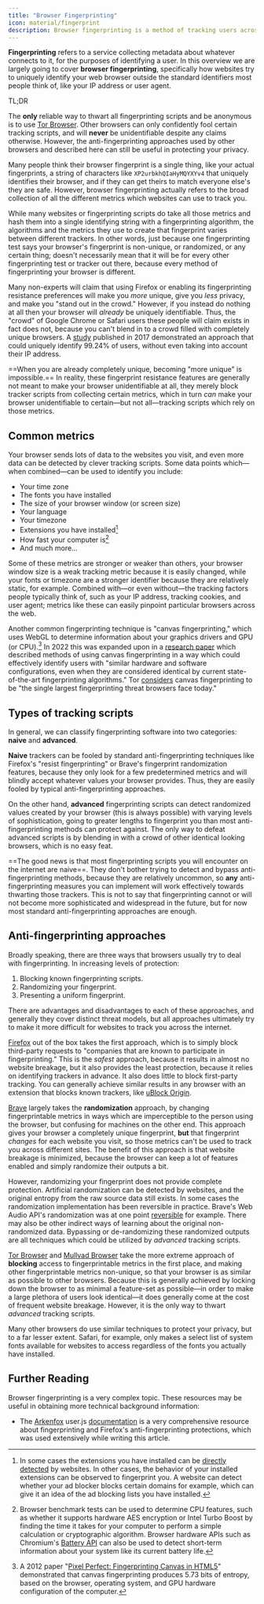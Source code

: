 ```yaml
---
title: "Browser Fingerprinting"
icon: material/fingerprint
description: Browser fingerprinting is a method of tracking users across sites regardless of their network.
---
```


**Fingerprinting** refers to a service collecting metadata about whatever connects to it, for the purposes of identifying a user. In this overview we are largely going to cover **browser fingerprinting**, specifically how websites try to uniquely identify your web browser outside the standard identifiers most people think of, like your IP address or user agent.

<div class="admonition abstract" markdown>
<p class="admonition-title">TL;DR</p>

The **only** reliable way to thwart all fingerprinting scripts and be anonymous is to use [Tor Browser](../tor.md). Other browsers can only confidently fool certain tracking scripts, and will **never** be unidentifiable despite any claims otherwise. However, the anti-fingerprinting approaches used by other browsers and described here can still be useful in protecting your privacy.

</div>

Many people think their browser fingerprint is a single thing, like your actual fingerprints, a string of characters like `XP2urbkhQIaHyMQYXYv4` that uniquely identifies their browser, and if they can get theirs to match everyone else's they are safe. However, browser fingerprinting actually refers to the broad collection of all the different metrics which websites can use to track you.

While many websites or fingerprinting scripts do take all those metrics and hash them into a single identifying string with a fingerprinting algorithm, the algorithms and the metrics they use to create that fingerprint varies between different trackers. In other words, just because one fingerprinting test says your browser's fingerprint is non-unique, or randomized, or any certain thing; doesn't necessarily mean that it will be for every other fingerprinting test or tracker out there, because every method of fingerprinting your browser is different.

Many non-experts will claim that using Firefox or enabling its fingerprinting resistance preferences will make you *more* unique, give you *less* privacy, and make you "stand out in the crowd." However, if you instead do nothing at all then your browser will *already* be uniquely identifiable. Thus, the "crowd" of Google Chrome or Safari users these people will claim exists in fact does not, because you can't blend in to a crowd filled with completely unique browsers. A [study](https://www.ndss-symposium.org/ndss2017/ndss-2017-programme/cross-browser-fingerprinting-os-and-hardware-level-features/) published in 2017 demonstrated an approach that could uniquely identify 99.24% of users, without even taking into account their IP address.

==When you are already completely unique, becoming "more unique" is impossible.== In reality, these fingerprint resistance features are generally not meant to make your browser unidentifiable at all, they merely block tracker scripts from collecting certain metrics, which in turn *can* make your browser unidentifiable to certain—but not all—tracking scripts which rely on those metrics.

## Common metrics

Your browser sends lots of data to the websites you visit, and even more data can be detected by clever tracking scripts. Some data points which—when combined—can be used to identify you include:

- Your time zone
- The fonts you have installed
- The size of your browser window (or screen size)
- Your language
- Your timezone
- Extensions you have installed[^1]
- How fast your computer is[^2]
- And much more...

Some of these metrics are stronger or weaker than others, your browser window size is a weak tracking metric because it is easily changed, while your fonts or timezone are a stronger identifier because they are relatively static, for example. Combined with—or even without—the tracking factors people typically think of, such as your IP address, tracking cookies, and user agent; metrics like these can easily pinpoint particular browsers across the web.

Another common fingerprinting technique is "canvas fingerprinting," which uses WebGL to determine information about your graphics drivers and GPU (or CPU).[^3] In 2022 this was expanded upon in a [research paper](https://www.ndss-symposium.org/wp-content/uploads/2022-93-paper.pdf) which described methods of using canvas fingerprinting in a way which could effectively identify users with "similar hardware and software configurations, even when they are considered identical by current state-of-the-art fingerprinting algorithms." Tor [considers](https://2019.www.torproject.org/projects/torbrowser/design/#fingerprinting-linkability) canvas fingerprinting to be "the single largest fingerprinting threat browsers face today."

[^1]: In some cases the extensions you have installed can be [directly detected](https://z0ccc.github.io/extension-fingerprints/) by websites. In other cases, the behavior of your installed extensions can be observed to fingerprint you. A website can detect whether your ad blocker blocks certain domains for example, which can give it an idea of the ad blocking lists you have installed.
[^2]: Browser benchmark tests can be used to determine CPU features, such as whether it supports hardware AES encryption or Intel Turbo Boost by finding the time it takes for your computer to perform a simple calculation or cryptographic algorithm. Browser hardware APIs such as Chromium's [Battery API](https://developer.mozilla.org/en-US/docs/Web/API/Battery_Status_API) can also be used to detect short-term information about your system like its current battery life.
[^3]: A 2012 paper "[Pixel Perfect: Fingerprinting Canvas in HTML5](https://hovav.net/ucsd/dist/canvas.pdf)" demonstrated that canvas fingerprinting produces 5.73 bits of entropy, based on the browser, operating system, and GPU hardware configuration of the computer.

## Types of tracking scripts

In general, we can classify fingerprinting software into two categories: **naive** and **advanced**.

**Naive** trackers can be fooled by standard anti-fingerprinting techniques like Firefox's "resist fingerprinting" or Brave's fingerprint randomization features, because they only look for a few predetermined metrics and will blindly accept whatever values your browser provides. Thus, they are easily fooled by typical anti-fingerprinting approaches.

On the other hand, **advanced** fingerprinting scripts can detect randomized values created by your browser (this is always possible) with varying levels of sophistication, going to greater lengths to fingerprint you than most anti-fingerprinting methods can protect against. The only way to defeat advanced scripts is by blending in with a crowd of other identical looking browsers, which is no easy feat.

==The good news is that most fingerprinting scripts you will encounter on the internet are naive==. They don't bother trying to detect and bypass anti-fingerprinting methods, because they are relatively uncommon, so **any** anti-fingerprinting measures you can implement will work effectively towards thwarting those trackers. This is not to say that fingerprinting cannot or will not become more sophisticated and widespread in the future, but for now most standard anti-fingerprinting approaches are enough.

## Anti-fingerprinting approaches

Broadly speaking, there are three ways that browsers usually try to deal with fingerprinting. In increasing levels of protection:

1. Blocking known fingerprinting scripts.
2. Randomizing your fingerprint.
3. Presenting a uniform fingerprint.

There are advantages and disadvantages to each of these approaches, and generally they cover distinct threat models, but all approaches ultimately try to make it more difficult for websites to track you across the internet.

[Firefox](../desktop-browsers.md#firefox) out of the box takes the first approach, which is to simply block third-party requests to "companies that are known to participate in fingerprinting." This is the *safest* approach, because it results in almost no website breakage, but it also provides the least protection, because it relies on identifying trackers in advance. It also does little to block first-party tracking. You can generally achieve similar results in any browser with an extension that blocks known trackers, like [uBlock Origin](../browser-extensions.md#ublock-origin).

[Brave](../desktop-browsers.md#brave) largely takes the **randomization** approach, by changing fingerprintable metrics in ways which are imperceptible to the person using the browser, but confusing for machines on the other end. This approach gives your browser a completely unique fingerprint, **but** that fingerprint *changes* for each website you visit, so those metrics can't be used to track you across different sites. The benefit of this approach is that website breakage is minimized, because the browser can keep a lot of features enabled and simply randomize their outputs a bit.

However, randomizing your fingerprint does not provide complete protection. Artificial randomization can be detected by websites, and the original entropy from the raw source data still exists. In some cases the randomization implementation has been reversible in practice. Brave's Web Audio API's randomization was at one point [reversible](https://fingerprint.com/blog/audio-fingerprinting/#reverting-brave-standard-farbling) for example. There may also be other indirect ways of learning about the original non-randomized data. Bypassing or de-randomizing these randomized outputs are all techniques which could be utilized by *advanced* tracking scripts.

[Tor Browser](../tor.md#tor-browser) and [Mullvad Browser](../desktop-browsers.md#mullvad-browser) take the more extreme approach of **blocking** access to fingerprintable metrics in the first place, and making other fingerprintable metrics non-unique, so that your browser is as similar as possible to other browsers. Because this is generally achieved by locking down the browser to as minimal a feature-set as possible—in order to make a large plethora of users look identical—it does generally come at the cost of frequent website breakage. However, it is the only way to thwart *advanced* tracking scripts.

Many other browsers do use similar techniques to protect your privacy, but to a far lesser extent. Safari, for example, only makes a select list of system fonts available for websites to access regardless of the fonts you actually have installed.

## Further Reading

Browser fingerprinting is a very complex topic. These resources may be useful in obtaining more technical background information:

- The [Arkenfox](../desktop-browsers.md#arkenfox-advanced) user.js [documentation](https://github.com/arkenfox/user.js/wiki) is a very comprehensive resource about fingerprinting and Firefox's anti-fingerprinting protections, which was used extensively while writing this article.
